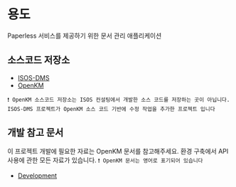 # 용도
Paperless 서비스를 제공하기 위한 문서 관리 애플리케이션

## 소스코드 저장소
- [ISOS-DMS](https://github.com/isos-consulting/document-management-system)
- [OpenKM](https://github.com/openkm/document-management-system)

`
❗ OpenKM 소스코드 저장소는 ISOS 컨설팅에서 개발한 소스 코드를 저장하는 곳이 아닙니다. ISOS-DMS 프로젝트가 OpenKM 소스 코드 기반에 수정 작업을 추가한 프로젝트 입니다
`

## 개발 참고 문서
이 프로젝트 개발에 필요한 자료는 OpenKM 문서를 참고해주세요. 환경 구축에서 API 사용에 관한 모든 자료가 있습니다.
`❗ OpenKM 문서는 영어로 표기되어 있습니다`
- [Development](https://docs.openkm.com/kcenter/view/okm-6.3-com/development.html)

